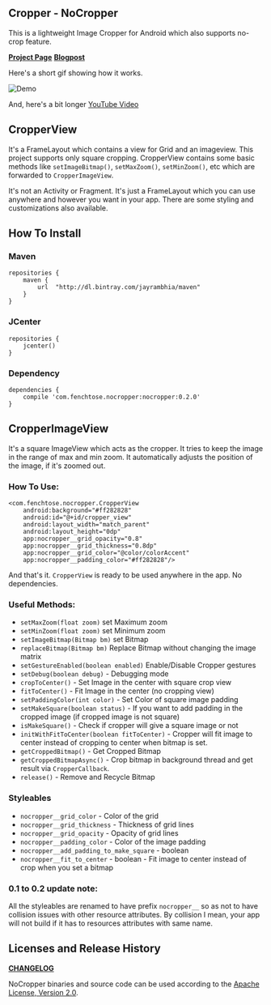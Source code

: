 ## Cropper - NoCropper

This is a lightweight Image Cropper for Android which also supports no-crop feature.

**[Project Page](http://www.jayrambhia.com/project/nocropper-library)**
**[Blogpost](http://www.jayrambhia.com/blog/instagram-cropper)**

Here's a short gif showing how it works.

![Demo](https://raw.githubusercontent.com/jayrambhia/CropperNoCropper/master/art/demo1.gif)

And, here's a bit longer [YouTube Video](https://youtu.be/OoYSt2vtdNs)

## CropperView

It's a FrameLayout which contains a view for Grid and an imageview. This project supports only square cropping.
CropperView contains some basic methods like `setImageBitmap()`, `setMaxZoom()`, `setMinZoom()`, etc which are
forwarded to `CropperImageView`.

It's not an Activity or Fragment. It's just a FrameLayout which you can use anywhere and however you want in your app.
There are some styling and customizations also available.

## How To Install

### Maven

    repositories {
        maven {
            url  "http://dl.bintray.com/jayrambhia/maven"
        }
    }

### JCenter

    repositories {
        jcenter()
    }

### Dependency

    dependencies {
        compile 'com.fenchtose.nocropper:nocropper:0.2.0'
    }

## CropperImageView

It's a square ImageView which acts as the cropper. It tries to keep the image in the range of max and min zoom.
It automatically adjusts the position of the image, if it's zoomed out.

### How To Use:

    <com.fenchtose.nocropper.CropperView
        android:background="#ff282828"
        android:id="@+id/cropper_view"
        android:layout_width="match_parent"
        android:layout_height="0dp"
        app:nocropper__grid_opacity="0.8"
        app:nocropper__grid_thickness="0.8dp"
        app:nocropper__grid_color="@color/colorAccent"
        app:nocropper__padding_color="#ff282828"/>
 
And that's it. `CropperView` is ready to be used anywhere in the app. No dependencies.        


### Useful Methods:

 - `setMaxZoom(float zoom)` set Maximum zoom
 - `setMinZoom(float zoom)` set Minimum zoom
 - `setImageBitmap(Bitmap bm)` set Bitmap
 - `replaceBitmap(Bitmap bm)` Replace Bitmap without changing the image matrix
 - `setGestureEnabled(boolean enabled)` Enable/Disable Cropper gestures
 - `setDebug(boolean debug)` - Debugging mode
 - `cropToCenter()` - Set Image in the center with square crop view
 - `fitToCenter()` - Fit Image in the center (no cropping view)
 - `setPaddingColor(int color)` - Set Color of square image padding
 - `setMakeSquare(boolean status)` - If you want to add padding in the cropped image (if cropped image is not square)
 - `isMakeSquare()` - Check if cropper will give a square image or not
 - `initWithFitToCenter(boolean fitToCenter)` - Cropper will fit image to center instead of cropping to center when bitmap is set.
 - `getCroppedBitmap()` - Get Cropped Bitmap
 - `getCroppedBitmapAsync()` - Crop bitmap in background thread and get result via `CropperCallback`.
 - `release()` - Remove and Recycle Bitmap


### Styleables

 - `nocropper__grid_color` - Color of the grid
 - `nocropper__grid_thickness` - Thickness of grid lines
 - `nocropper__grid_opacity` - Opacity of grid lines
 - `nocropper__padding_color` - Color of the image padding
 - `nocropper__add_padding_to_make_square` - boolean
 - `nocropper__fit_to_center` - boolean - Fit image to center instead of crop when you set a bitmap

### 0.1 to 0.2 update note:

All the styleables are renamed to have prefix `nocropper__` so as not to have collision issues with other resource attributes. By collision I mean, your app will not
build if it has to resources attributes with same name.

## Licenses and Release History

**[CHANGELOG](https://github.com/jayrambhia/CropperNoCropper/blob/master/Changelog.md)**

NoCropper binaries and source code can be used according to the [Apache License, Version 2.0](https://github.com/jayrambhia/CropperNoCropper/blob/master/License).

